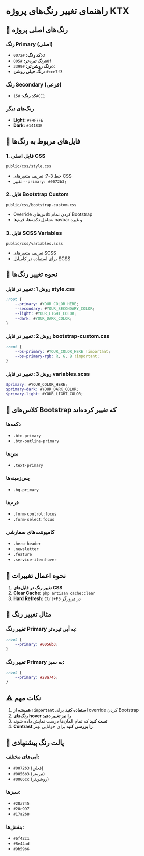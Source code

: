 # راهنمای تغییر رنگ‌های پروژه KTX

## 🎨 رنگ‌های اصلی پروژه

### رنگ Primary (اصلی)
- **کد رنگ:** `#0072b3`
- **رنگ تیره‌تر:** `#005a8f`
- **رنگ روشن‌تر:** `#3399cc`
- **رنگ خیلی روشن:** `#cce7f3`

### رنگ Secondary (فرعی)
- **کد رنگ:** `#15ACE1`

### رنگ‌های دیگر
- **Light:** `#F4F7FE`
- **Dark:** `#14183E`

## 📁 فایل‌های مربوط به رنگ‌ها

### 1. فایل اصلی CSS
```
public/css/style.css
```
- خط 3-7: تعریف متغیرهای CSS
- تغییر `--primary: #0072b3;`

### 2. فایل Bootstrap Custom
```
public/css/bootstrap-custom.css
```
- Override کردن تمام کلاس‌های Bootstrap
- شامل دکمه‌ها، فرم‌ها، navbar و غیره

### 3. فایل SCSS Variables
```
public/css/variables.scss
```
- تعریف متغیرهای SCSS
- برای استفاده در کامپایل SCSS

## 🔧 نحوه تغییر رنگ‌ها

### روش 1: تغییر در فایل style.css
```css
:root {
    --primary: #YOUR_COLOR_HERE;
    --secondary: #YOUR_SECONDARY_COLOR;
    --light: #YOUR_LIGHT_COLOR;
    --dark: #YOUR_DARK_COLOR;
}
```

### روش 2: تغییر در فایل bootstrap-custom.css
```css
:root {
    --bs-primary: #YOUR_COLOR_HERE !important;
    --bs-primary-rgb: R, G, B !important;
}
```

### روش 3: تغییر در فایل variables.scss
```scss
$primary: #YOUR_COLOR_HERE;
$primary-dark: #YOUR_DARK_COLOR;
$primary-light: #YOUR_LIGHT_COLOR;
```

## 🎯 کلاس‌های Bootstrap که تغییر کرده‌اند

### دکمه‌ها
- `.btn-primary`
- `.btn-outline-primary`

### متن‌ها
- `.text-primary`

### پس‌زمینه‌ها
- `.bg-primary`

### فرم‌ها
- `.form-control:focus`
- `.form-select:focus`

### کامپوننت‌های سفارشی
- `.hero-header`
- `.newsletter`
- `.feature`
- `.service-item:hover`

## 🚀 نحوه اعمال تغییرات

1. **تغییر رنگ در فایل‌های CSS**
2. **Clear Cache:** `php artisan cache:clear`
3. **Hard Refresh:** `Ctrl+F5` در مرورگر

## 📝 مثال تغییر رنگ

### تغییر رنگ Primary به آبی تیره‌تر:
```css
:root {
    --primary: #0056b3;
}
```

### تغییر رنگ Primary به سبز:
```css
:root {
    --primary: #28a745;
}
```

## ⚠️ نکات مهم

1. **همیشه از `!important` استفاده کنید** برای override کردن Bootstrap
2. **رنگ‌های hover را نیز تغییر دهید**
3. **تست کنید** که تمام المان‌ها درست نمایش داده شوند
4. **Contrast را بررسی کنید** برای خوانایی بهتر

## 🎨 پالت رنگ پیشنهادی

### آبی‌های مختلف:
- `#0072b3` (فعلی)
- `#0056b3` (تیره‌تر)
- `#0066cc` (روشن‌تر)

### سبزها:
- `#28a745`
- `#20c997`
- `#17a2b8`

### بنفش‌ها:
- `#6f42c1`
- `#8e44ad`
- `#9b59b6` 
